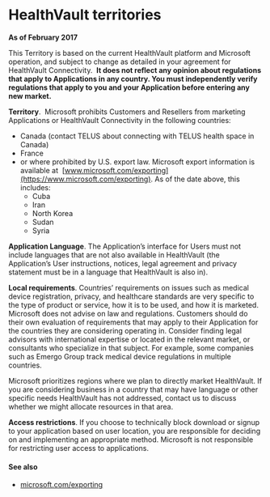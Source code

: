 HealthVault territories
=======================

**As of February 2017**

This Territory is based on the current HealthVault platform and Microsoft operation, and subject to change as detailed in your agreement for HealthVault Connectivity.  **It does not reflect any opinion about regulations that apply to Applications in any country. You must independently verify regulations that apply to you and your Application before entering any new market.**

**Territory**. 
Microsoft prohibits Customers and Resellers from marketing Applications or HealthVault Connectivity in the following countries:

-   Canada (contact TELUS about connecting with TELUS health space in Canada)
-   France
-   or where prohibited by U.S. export law. Microsoft export information is available at  [www.microsoft.com/exporting](https://www.microsoft.com/exporting). As of the date above, this includes:
    -   Cuba
    -   Iran
    -   North Korea
    -   Sudan
    -   Syria

**Application Language**. The Application’s interface for Users must not include languages that are not also available in HealthVault (the Application’s User instructions, notices, legal agreement and privacy statement must be in a language that HealthVault is also in).

**Local requirements**. Countries’ requirements on issues such as medical device registration, privacy, and healthcare standards are very specific to the type of product or service, how it is to be used, and how it is marketed. Microsoft does not advise on law and regulations. Customers should do their own evaluation of requirements that may apply to their Application for the countries they are considering operating in. Consider finding legal advisors with international expertise or located in the relevant market, or consultants who specialize in that subject. For example, some companies such as Emergo Group track medical device regulations in multiple countries.

Microsoft prioritizes regions where we plan to directly market HealthVault. If you are considering business in a country that may have language or other specific needs HealthVault has not addressed, contact us to discuss whether we might allocate resources in that area.

**Access restrictions**. If you choose to technically block download or signup to your application based on user location, you are responsible for deciding on and implementing an appropriate method. Microsoft is not responsible for restricting user access to applications.

#### See also

-   <a href="http://microsoft.com/exporting" id="RightRailLinkListSection_13992_19">microsoft.com/exporting</a>

